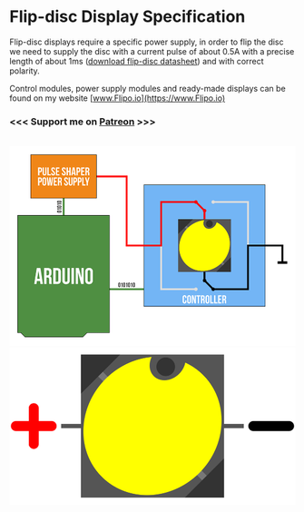 # Flip-disc Display Specification

Flip-disc displays require a specific power supply, in order to flip the disc we need to supply the disc with a current pulse of about 0.5A with a precise length of about 1ms ([download flip-disc datasheet](https://github.com/marcinsaj/Flipo-Flip-disc-Display-Specification/raw/main/datasheet/Flipo-Flip-Disc-Specification.pdf)) and with correct polarity.

Control modules, power supply modules and ready-made displays can be found on my website [www.Flipo.io](https://www.Flipo.io)
### <<< Support me on [Patreon](https://www.patreon.com/marcinsaj) >>>
![]()
![](https://github.com/marcinsaj/Flipo-Flip-disc-Display-Specification/blob/main/extras/flip-disc-how-it-works-02.gif)
![](https://github.com/marcinsaj/Flipo-Flip-disc-Display-Specification/blob/main/extras/flip-disc-how-it-works-01.gif)
